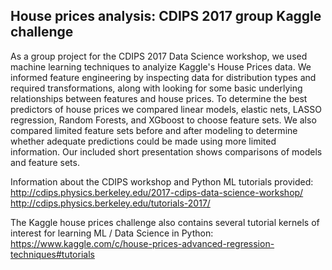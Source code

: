 ## House prices analysis: CDIPS 2017 group Kaggle challenge

As a group project for the CDIPS 2017 Data Science workshop, we used machine learning techniques to analyize Kaggle's House Prices data.  We informed feature engineering by inspecting data for distribution types and required transformations, along with looking for some basic underlying relationships between features and house prices. To determine the best predictors of house prices we compared linear models, elastic nets, LASSO regression, Random Forests, and XGboost to choose feature sets.  We also compared limited feature sets before and after modeling to determine whether adequate predictions could be made using more limited information.  Our included short presentation shows comparisons of models and feature sets.  

Information about the CDIPS workshop and Python ML tutorials provided:
http://cdips.physics.berkeley.edu/2017-cdips-data-science-workshop/
http://cdips.physics.berkeley.edu/tutorials-2017/

The Kaggle house prices challenge also contains several tutorial kernels of interest for learning ML / Data Science in Python:
https://www.kaggle.com/c/house-prices-advanced-regression-techniques#tutorials